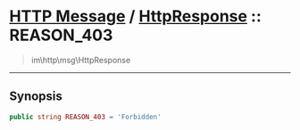 # [HTTP Message](http.md) / [HttpResponse](http-HttpResponse.md) :: REASON_403
 > im\http\msg\HttpResponse
____

## Synopsis
```php
public string REASON_403 = 'Forbidden'
```
